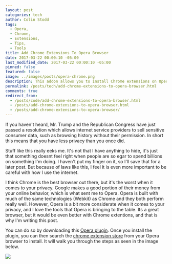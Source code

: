 ```yaml
---
layout: post
categories: tech
author: Colin Stodd
tags:
  - Opera,
  - Chrome,
  - Extensions,
  - Tips,
  - Tools
title: Add Chrome Extensions To Opera Browser
date: 2017-03-22 00:00:10 -05:00
last_modified_date: 2017-03-22 00:00:10 -05:00
pinned: false
featured: false
image: ../images/posts/opera-chrome.png
description: This addon allows you to install Chrome extensions on Opera.
permalink: /posts/tech/add-chrome-extensions-to-opera-browser.html
comments: true
redirect_from:
  - /posts/code/add-chrome-extensions-to-opera-browser.html
  - /posts/add-chrome-extensions-to-opera-browser.html
  - /posts/add-chrome-extensions-to-opera-browser/
---
```


If you haven't heard, Mr. Trump and the Republican Congress have just passed a resolution which allows internet service providers to sell sensitive consumer data, such as browsing history without their permission. In short this means that you have less privacy than you once did.

Stuff like this really eeks me. It's not that I have anything to hide, it's just that something doesnt feel right when people are so egar to spend billions on something I'm doing. I haven't put my finger on it, so I'll save that for a later post.  But because of laws like this, I feel it is even more important to be careful with how I use the internet.

I think Chrome is the best browser out there, but it's the worst when it comes to your privacy. Google makes a good portion of their money from your online behavior, which is what sent me to Opera.  Opera is built with much of the same technologies (Webkit) as Chrome and they both perform really well. However, Opera is a bit more considerate when it comes to your privacy, and I love the tools that Opera is bringing to the table.  Its a great browser, but it would be even better with Chrome extentions, and that is why I'm writing this post.

You can do so by downloading this <a href="https://addons.opera.com/en/extensions/details/download-chrome-extension-9/?display=en" target="_blank" rel="noopener">Opera plugin</a>. Once you install the plugin, you can then search the <a href="https://chrome.google.com/webstore/category/extensions" target="_blank" rel="noopener">chrome extension store</a> from your Opera browser to install. It will walk you through the steps as seen in the image below.

<img src="https://res.cloudinary.com/colinstodd-com/image/upload/v1491671033/Screen_Shot_2017-04-08_at_12.59.34_PM_ltwx56.png" class="image fit">

